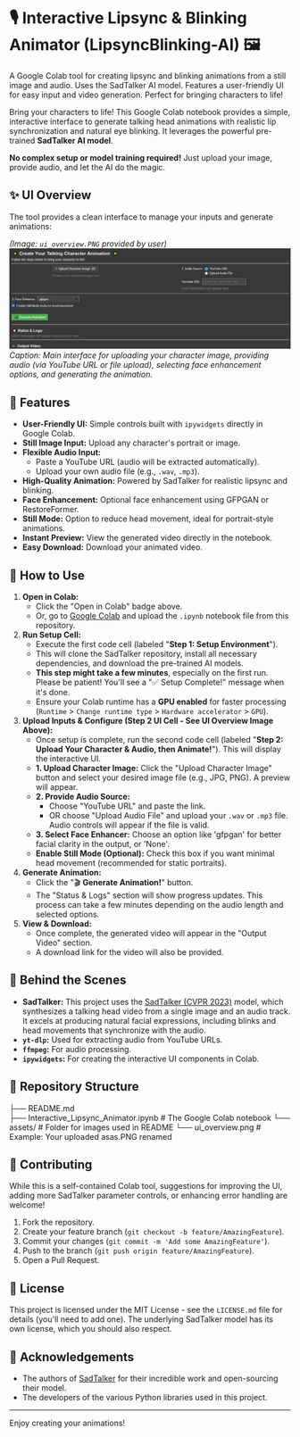 # 🎙️ Interactive Lipsync & Blinking Animator (LipsyncBlinking-AI) 🖼️ 
A Google Colab tool for creating lipsync and blinking animations from a still image and audio. Uses the SadTalker AI model. Features a user-friendly UI for easy input and video generation. Perfect for bringing characters to life!


Bring your characters to life! This Google Colab notebook provides a simple, interactive interface to generate talking head animations with realistic lip synchronization and natural eye blinking. It leverages the powerful pre-trained **SadTalker AI model**.

**No complex setup or model training required!** Just upload your image, provide audio, and let the AI do the magic.

## ✨ UI Overview

The tool provides a clean interface to manage your inputs and generate animations:

*(Image: `ui_overview.PNG` provided by user)*
![Main UI Screenshot](assets/ui_overview.png)
*Caption: Main interface for uploading your character image, providing audio (via YouTube URL or file upload), selecting face enhancement options, and generating the animation.*

## 🌟 Features

* **User-Friendly UI:** Simple controls built with `ipywidgets` directly in Google Colab.
* **Still Image Input:** Upload any character's portrait or image.
* **Flexible Audio Input:**
    * Paste a YouTube URL (audio will be extracted automatically).
    * Upload your own audio file (e.g., `.wav`, `.mp3`).
* **High-Quality Animation:** Powered by SadTalker for realistic lipsync and blinking.
* **Face Enhancement:** Optional face enhancement using GFPGAN or RestoreFormer.
* **Still Mode:** Option to reduce head movement, ideal for portrait-style animations.
* **Instant Preview:** View the generated video directly in the notebook.
* **Easy Download:** Download your animated video.

## 🚀 How to Use

1.  **Open in Colab:**
    * Click the "Open in Colab" badge above.
    * Or, go to [Google Colab](https://colab.research.google.com/) and upload the `.ipynb` notebook file from this repository.
2.  **Run Setup Cell:**
    * Execute the first code cell (labeled "**Step 1: Setup Environment**").
    * This will clone the SadTalker repository, install all necessary dependencies, and download the pre-trained AI models.
    * **This step might take a few minutes**, especially on the first run. Please be patient! You'll see a "✅ Setup Complete!" message when it's done.
    * Ensure your Colab runtime has a **GPU enabled** for faster processing (`Runtime` > `Change runtime type` > `Hardware accelerator` > `GPU`).
3.  **Upload Inputs & Configure (Step 2 UI Cell - See UI Overview Image Above):**
    * Once setup is complete, run the second code cell (labeled "**Step 2: Upload Your Character & Audio, then Animate!**"). This will display the interactive UI.
    * **1. Upload Character Image:** Click the "Upload Character Image" button and select your desired image file (e.g., JPG, PNG). A preview will appear.
    * **2. Provide Audio Source:**
        * Choose "YouTube URL" and paste the link.
        * OR choose "Upload Audio File" and upload your `.wav` or `.mp3` file. Audio controls will appear if the file is valid.
    * **3. Select Face Enhancer:** Choose an option like 'gfpgan' for better facial clarity in the output, or 'None'.
    * **Enable Still Mode (Optional):** Check this box if you want minimal head movement (recommended for static portraits).
4.  **Generate Animation:**
    * Click the "🎬 **Generate Animation!**" button.
    * The "Status & Logs" section will show progress updates. This process can take a few minutes depending on the audio length and selected options.
5.  **View & Download:**
    * Once complete, the generated video will appear in the "Output Video" section.
    * A download link for the video will also be provided.

## 🔧 Behind the Scenes

* **SadTalker:** This project uses the [SadTalker (CVPR 2023)](https://github.com/OpenTalker/SadTalker) model, which synthesizes a talking head video from a single image and an audio track. It excels at producing natural facial expressions, including blinks and head movements that synchronize with the audio.
* **`yt-dlp`:** Used for extracting audio from YouTube URLs.
* **`ffmpeg`:** For audio processing.
* **`ipywidgets`:** For creating the interactive UI components in Colab.

## 📁 Repository Structure
├── README.md               
├── Interactive_Lipsync_Animator.ipynb # The Google Colab notebook
└── assets/                  # Folder for images used in README
└── ui_overview.png      # Example: Your uploaded asas.PNG renamed


## 🤝 Contributing

While this is a self-contained Colab tool, suggestions for improving the UI, adding more SadTalker parameter controls, or enhancing error handling are welcome!
1.  Fork the repository.
2.  Create your feature branch (`git checkout -b feature/AmazingFeature`).
3.  Commit your changes (`git commit -m 'Add some AmazingFeature'`).
4.  Push to the branch (`git push origin feature/AmazingFeature`).
5.  Open a Pull Request.

## 📜 License

This project is licensed under the MIT License - see the `LICENSE.md` file for details (you'll need to add one). The underlying SadTalker model has its own license, which you should also respect.

## 🙏 Acknowledgements

* The authors of [SadTalker](https://sadtalker.github.io/) for their incredible work and open-sourcing their model.
* The developers of the various Python libraries used in this project.

---

Enjoy creating your animations!

